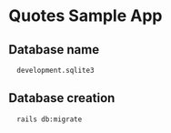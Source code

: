 # Quotes Sample App


## Database name
```
  development.sqlite3
```
## Database creation
```
  rails db:migrate
```
